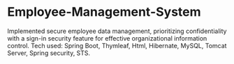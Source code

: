 # Employee-Management-System
Implemented secure employee data management,
prioritizing confidentiality with a sign-in security feature for effective organizational information control. 
Tech used: Spring Boot, Thymleaf, Html, Hibernate, MySQL, Tomcat Server, Spring security, STS. 
